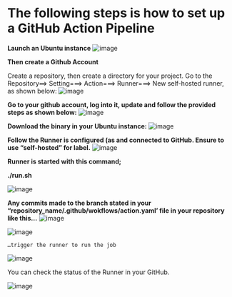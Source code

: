 **<h1>The following steps is how to set up a GitHub Action Pipeline</h1>**

**Launch an Ubuntu instance**
![image](https://github.com/labiolly37/devops-projects-2024/assets/102201565/4a3a6757-19a8-4317-a0a4-c49934bd1bf2)

**Then create a Github Account**

Create a repository, then create a directory for your project.
Go to the Repository==> Setting===> Action===> Runner===> New self-hosted runner, as shown below:
![image](https://github.com/labiolly37/devops-projects-2024/assets/102201565/abcc8829-83e0-4298-a516-5eeb261f4562)

**Go to your github account, log into it, update and follow the provided steps as shown below:**
 ![image](https://github.com/labiolly37/devops-projects-2024/assets/102201565/31000578-d1e8-4bb7-ac69-eda28445b7d7)

**Download the binary in your Ubuntu instance:**
![image](https://github.com/labiolly37/devops-projects-2024/assets/102201565/92097f56-a8bf-4f1d-9d58-b1d52c32baf4)

**Follow the Runner is configured (as and connected to GitHub. Ensure to use “self-hosted” for label.**
![image](https://github.com/labiolly37/devops-projects-2024/assets/102201565/a3d4dd44-fafe-46a1-a851-aa3d0dc3f5e2)

**Runner is started with this command;**

 **./run.sh**
 
![image](https://github.com/labiolly37/devops-projects-2024/assets/102201565/1c8507bd-8496-4aa2-9160-a5bac126e2f1)


**Any commits made to the branch stated in your  “repository_name/.github/wokflows/action.yaml’  file in your repository like this…**
![image](https://github.com/labiolly37/devops-projects-2024/assets/102201565/718453d0-dd4d-4e7e-8057-043f8d27347f)

![image](https://github.com/labiolly37/devops-projects-2024/assets/102201565/75c4254c-caf9-44f4-a188-b79ef8280ed5)

	…trigger the runner to run the job
 ![image](https://github.com/labiolly37/devops-projects-2024/assets/102201565/531308c7-89f8-4d64-9ae9-dfc4b05f7a30)
 
 You can check the status of the Runner in your GitHub.
 
![image](https://github.com/labiolly37/devops-projects-2024/assets/102201565/70b24d57-5964-4f49-a8ea-d1309a110264)
